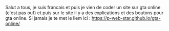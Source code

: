 Salut a tous, je suis francais et puis je vien de coder un site sur gta online (c'est pas ouf) et puis sur le site il y a des explications et des boutons pour gta online. Si jamais je te met le liem ici : https://p-web-star.github.io/gta-online/
